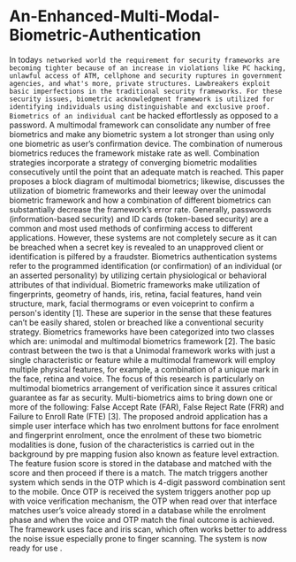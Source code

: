 # An-Enhanced-Multi-Modal-Biometric-Authentication
In today`s networked world the requirement for security frameworks are becoming tighter because of an increase in violations like PC hacking, unlawful access of ATM, cellphone and security ruptures in government agencies, and what's more, private structures. Lawbreakers exploit basic imperfections in the traditional security frameworks. For these security issues, biometric acknowledgment framework is utilized for identifying individuals using distinguishable and exclusive proof. Biometrics of an individual can`t be hacked effortlessly as opposed to a password. A multimodal framework can consolidate any number of free biometrics and make any biometric system a lot stronger than using only one biometric as user’s confirmation device. The combination of numerous biometrics reduces the framework mistake rate as well. Combination strategies incorporate a strategy of converging biometric modalities consecutively until the point that an adequate match is reached. This paper proposes a block diagram of multimodal biometrics; likewise, discusses the utilization of biometric frameworks and their leeway over the unimodal biometric framework and how a combination of different biometrics can substantially decrease the framework’s error rate.
Generally, passwords (information-based security) and ID cards (token-based security) are a common and most used methods of confirming access to different applications. However, these systems are not completely secure as it can be breached when a secret key is revealed to an unapproved client or identification is pilfered by a fraudster. Biometrics authentication systems refer to the programmed identification (or confirmation) of an individual (or an asserted personality) by utilizing certain physiological or behavioral attributes of that individual. Biometric frameworks make utilization of fingerprints, geometry of hands, iris, retina, facial features, hand vein structure, mark, facial thermograms or even voiceprint to confirm a person's identity [1]. These are superior in the sense that these features can’t be easily shared, stolen or breached like a conventional security strategy.
Biometrics frameworks have been categorized into two classes which are: unimodal and multimodal biometrics framework [2]. The basic contrast between the two is that a Unimodal framework works with just a single characteristic or feature while a multimodal framework will employ multiple physical features, for example, a combination of a unique mark in the face, retina and voice. The focus of this research is particularly on multimodal biometrics arrangement of verification since it assures critical guarantee as far as security. Multi-biometrics aims to bring down one or more of the following: False Accept Rate (FAR), False Reject Rate (FRR) and Failure to Enroll Rate (FTE) [3].
The proposed android application has a simple user interface which has two enrolment buttons for face enrolment and fingerprint enrolment, once the enrolment of these two biometric modalities is done, fusion of the characteristics is carried out in the background by pre mapping fusion also known as feature level extraction. The feature fusion score is stored in the database and matched with the score and then proceed if there is a match. The match triggers another system which sends in the OTP which is 4-digit password combination sent to the mobile. Once OTP is received the system triggers another pop up with voice verification mechanism, the OTP when read over that interface matches user’s voice already stored in a database while the enrolment phase and when the voice and OTP match the final outcome is achieved. The framework uses face and iris scan, which often works better to address the noise issue especially prone to finger scanning. The system is now ready for use .
